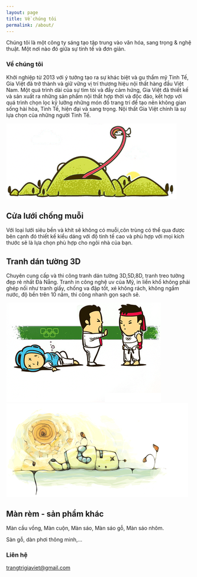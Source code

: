 ```yaml
---
layout: page
title: Về chúng tôi
permalink: /about/
---
```


Chúng tôi là một công ty sáng tạo tập trung vào văn hóa, sang trọng & nghệ thuật. Một nơi nào đó giữa sự tinh tế và đơn giản.

### Về chúng tôi

Khởi nghiệp từ 2013 với ý tưởng tạo ra sự khác biệt và gu thẩm mỹ Tinh Tế, Gia Việt đã trở thành và giữ vững vị trí thương hiệu nội thất hàng đầu Việt Nam. Một quá trình dài của sự tìm tòi và đầy cảm hứng, Gia Việt đã thiết kế và sản xuất ra những sản phẩm nội thất hợp thời và độc đáo, kết hợp với quá trình chọn lọc kỹ lưỡng những món đồ trang trí để tạo nên không gian sống hài hòa, Tinh Tế, hiện đại và sang trọng. Nội thất Gia Việt chính là sự lựa chọn của những người Tinh Tế.

<section id="features">
    <div class="container">
        <div class="row">
            <div class="single-features">
                <div class="col-sm-5 wow fadeInLeft" data-wow-duration="500ms" data-wow-delay="300ms">
                    <img src="/images/home/image1.png" class="img-responsive" alt="">
                </div>
                <div class="col-sm-6 wow fadeInRight" data-wow-duration="500ms" data-wow-delay="300ms">
                    <h2>Cửa lưới chống muỗi</h2>
                    <P>Với loại lưới siêu bền và khít sẽ không có muỗi,côn trùng có thể qua được bên cạnh đó thiết kế kiểu dáng với độ tinh tế cao và phù hợp với mọi kích thước sẽ là lựa chọn phù hợp cho ngôi nhà của bạn.</P>
                </div>
            </div>
            <div class="single-features">
                <div class="col-sm-6 col-sm-offset-1 align-right wow fadeInLeft" data-wow-duration="500ms" data-wow-delay="300ms">
                    <h2>Tranh dán tường 3D</h2>
                    <P>Chuyên cung cấp và thi công tranh dán tường 3D,5D,8D, tranh treo tường đẹp rẻ nhất Đà Nẵng. Tranh in công nghệ uv của Mỹ, in liền khổ không phải ghép nối như tranh giấy, chống va đập tốt, xé không rách, không ngấm nước, độ bền trên 10 năm, thi công nhanh gọn sạch sẽ.</P>
                </div>
                <div class="col-sm-5 wow fadeInRight" data-wow-duration="500ms" data-wow-delay="300ms">
                    <img src="/images/home/image2.png" class="img-responsive" alt="">
                </div>
            </div>
            <div class="single-features">
                <div class="col-sm-5 wow fadeInLeft" data-wow-duration="500ms" data-wow-delay="300ms">
                    <img src="/images/home/image3.png" class="img-responsive" alt="">
                </div>
                <div class="col-sm-6 wow fadeInRight" data-wow-duration="500ms" data-wow-delay="300ms">
                    <h2>Màn rèm - sản phẩm khác</h2>
                    <P>Màn cầu vồng, Màn cuộn, Màn sáo, Màn sáo gỗ, Màn sáo nhôm.</P>
                    <P>Sàn gỗ, dàn phơi thông minh,...</P>
                </div>
            </div>
        </div>
    </div>
</section>
 <!--/#features-->

### Liên hệ

[trangtrigiaviet@gmail.com](mailto:trangtrigiaviet@gmail.com)